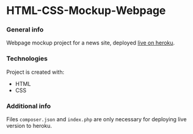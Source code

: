 # HTML-CSS-Mockup-Webpage

### General info
Webpage mockup project for a news site, deployed [live on heroku](https://html-project-mockup.herokuapp.com/).
	
### Technologies
Project is created with:
* HTML
* CSS
	
### Additional info
Files `composer.json` and `index.php` are only necessary for deploying live version to heroku.
